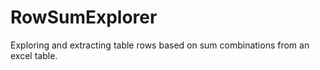 # RowSumExplorer
Exploring and extracting table rows based on sum combinations from an excel table.
